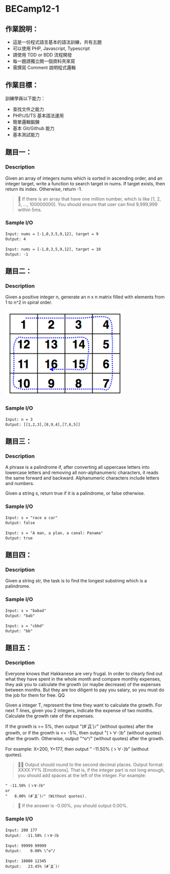 # BECamp12-1

## 作業說明：
- 這是一份程式語言基本的語法訓練，共有五題
- 可以使用 PHP, Javascript, Typescript
- 請使用 TDD or BDD 流程開發
- 每一題請獨立開一個資料夾來寫
- 需撰寫 Comment 說明程式邏輯


## 作業目標：

訓練學員以下能力：
- 查找文件之能力
- PHP/JS/TS 基本語法運用
- 簡單邏輯鍛鍊
- 基本 Git/Github 能力
- 基本測試能力


## 題目一：
### Description
Given an array of integers nums which is sorted in ascending order, and an integer target, write a function to search target in nums. If target exists, then return its index. Otherwise, return -1.

> 🤔 If there is an array that have one million number, which is like [1, 2, 3, ..., 100000000]. You should ensure that user can find 9,999,999 within 5ms.

### Sample I/O
```
Input: nums = [-1,0,3,5,9,12], target = 9
Output: 4

Input: nums = [-1,0,3,5,9,12], target = 10
Output: -1
```

## 題目二：
### Description
Given a positive integer n, generate an n x n matrix filled with elements from 1 to n^2 in spiral order.

![Alt text](image-1.png)

### Sample I/O
```
Input: n = 3
Output: [[1,2,3],[8,9,4],[7,6,5]]
```

## 題目三：
### Description
A phrase is a palindrome if, after converting all uppercase letters into lowercase letters and removing all non-alphanumeric characters, it reads the same forward and backward. Alphanumeric characters include letters and numbers.

Given a string s, return true if it is a palindrome, or false otherwise.

### Sample I/O
```
Input: s = "race a car"
Output: false

Input: s = "A man, a plan, a canal: Panama"
Output: true
```

## 題目四：
### Description
Given a string str, the task is to find the longest substring which is a palindrome.


### Sample I/O
```
Input: s = "babad"
Output: "bab"

Input: s = "cbbd"
Output: "bb"
```

## 題目五：
### Description
Everyone knows that Hakkanese are very frugal.
In order to clearly find out what they have spent in the whole month and compare monthly expenses,
they ask you to calculate the growth (or maybe decrease) of the expenses between months.
But they are too diligent to pay you salary,
so you must do the job for them for free. QQ

Given a integer T, represent the time they want to calculate the growth.
For next T lines, given you 2 integers, indicate the expense of two months.
Calculate the growth rate of the expenses.

If the growth is >= 5%, then output "(#`Д´)ﾉ" (without quotes) after the growth,
or if the growth is <= -5%, then output "(ゝ∀･)b" (without quotes) after the growth.
Otherwise, output "\^o^/" (without quotes) after the growth.

For example:
X=200, Y=177, then output "    -11.50% (ゝ∀･)b" (without quotes).

> 😵‍💫 Output should round to the second decimal places.
Output format: XXXX.YY% [Emoticons].
That is, if the integer part is not long enough, you should add spaces at the left of the integer.
For example: 
```
" -11.50% (ゝ∀･)b" 
or 
"   8.00% (#`Д´)ﾉ" (Without quotes). 
```

> 🥹 If the answer is -0.00%, you should output 0.00%.

### Sample I/O
```
Input: 200 177
Output:  -11.50% (ゝ∀･)b

Input: 99999 99999
Output:    0.00% \^o^/

Input: 10000 12345
Output:   23.45% (#`Д´)ﾉ

```
